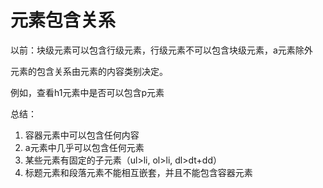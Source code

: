 # 元素包含关系

以前：块级元素可以包含行级元素，行级元素不可以包含块级元素，a元素除外

元素的包含关系由元素的内容类别决定。

例如，查看h1元素中是否可以包含p元素

总结：

1. 容器元素中可以包含任何内容
2. a元素中几乎可以包含任何元素
3. 某些元素有固定的子元素（ul>li, ol>li, dl>dt+dd）
4. 标题元素和段落元素不能相互嵌套，并且不能包含容器元素